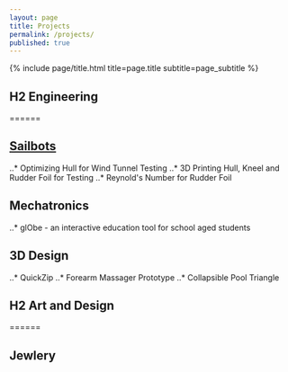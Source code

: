 ```yaml
---
layout: page
title: Projects
permalink: /projects/
published: true
---
```


<div class="page" markdown="1">

{% include page/title.html title=page.title subtitle=page_subtitle %}
## H2 Engineering
======
## [Sailbots](https://ubcsailbot.org/)
..* Optimizing Hull for Wind Tunnel Testing
..* 3D Printing Hull, Kneel and Rudder Foil for Testing
..* Reynold's Number for Rudder Foil

## Mechatronics
..* glObe - an interactive education tool for school aged students

## 3D Design
..* QuickZip
..* Forearm Massager Prototype
..* Collapsible Pool Triangle

## H2 Art and Design
======
## Jewlery

</div>
